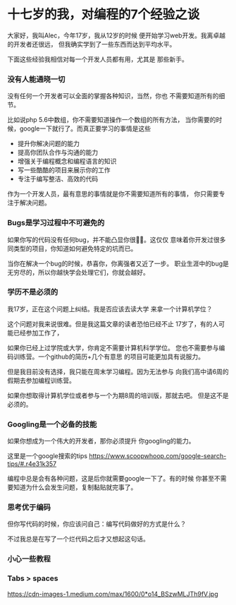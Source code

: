 # 十七岁的我，对编程的7个经验之谈

大家好，我叫Alec，今年17岁，我从12岁的时候
便开始学习web开发。我离卓越的开发者还很远，
但我确实学到了一些东西而达到平均水平。


下面这些经验我相信对每一个开发人员都有用，尤其是
那些新手。

### 没有人能通晓一切
没有任何一个开发者可以全面的掌握各种知识，当然，你也
不需要知道所有的细节。

比如说php 5.6中数组，你不需要知道操作一个数组的所有方法，
当你需要的时候，google一下就行了。而真正要学习的事情是这些
- 提升你解决问题的能力
- 提高你团队合作与沟通的能力
- 增强关于编程概念和编程语言的知识
- 写一些酷酷的项目来展示你的工作
- 专注于编写整洁、高效的代码

作为一个开发人员，最有意思的事情就是你不需要知道所有的事情，
你只需要专注于解决问题。

### Bugs是学习过程中不可避免的

如果你写的代码没有任何bug，并不能凸显你很🐂🍺。这仅仅
意味着你开发过很多同类型的项目，你知道如何避免特定的坑而已。

当你在解决一个bug的时候，恭喜你，你离强者又近了一步。
职业生涯中的bug是无穷尽的，所以你越快学会处理它们，你就会越好。

### 学历不是必须的
我17岁，正在这个问题上纠结。我是否应该去读大学
来拿一个计算机学位？

这个问题对我来说很难。但是我这篇文章的读者恐怕已经不止
17岁了，有的人可能已经参加工作了，

如果你已经上过学院或大学，你肯定不需要计算机科学学位。
您也不需要参与编码训练营。一个github的简历+几个有意思
的项目可能更加具有说服力。 

但是我目前没有选择，我只能在周末学习编程。因为无法参与
向我们高中请6周的假期去参加编程训练营。

如果你想取得计算机学位或者参与一个为期8周的培训版，那就去吧。
但是这不是必须的。

### Googling是一个必备的技能
如果你想成为一个伟大的开发者，那你必须提升
你googling的能力。

这里是一个google搜索的tips
https://www.scoopwhoop.com/google-search-tips/#.r4e31k357

编程中总是会有各种问题，这是后你就需要google一下了。有的时候
你甚至不需要知道为什么会发生问题，复制黏贴就完事了。

### 思考优于编码

但你写代码的时候，你应该问自己：编写代码做好的方式是什么？

不过我总是在写了一个烂代码之后才又想起这句话。

### 小心一些教程


### Tabs > spaces
https://cdn-images-1.medium.com/max/1600/0*o14_BSzwMLJTh9fV.jpg

